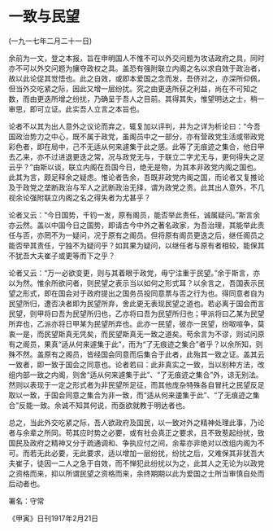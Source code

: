 # 一致与民望

 

(一九一七年二月二十一日)

 

余前为一文，登之本报，旨在申明国人不惟不可以外交问题为攻诘政府之具，同时亦不可以外交问题为攘夺政权之具。盖恐有强附联立内阁之名以求自效于政治者，故以此论促其觉悟也。此之自效，或即本爱国之念而发，吾侪对之，亦深所仰佩，但当外交吃紧之际，因此又增一层纷扰。究之由更迭所获之利益，尚在不可知之数，而由更迭所增之纷扰，乃确呈于吾人之目前。其得其失，惟望明达之士，稍一审思，即可立证。此实吾人立言之本旨也。

论者不以其为出人意外之议论而弃之，辄复加以评判，并为之详为析论曰：“今吾国政治势力之中心，既不属于政党，虽阁员中之一部分，亦有营政党生活或带政党彩色者，即在局中，己不无适从何来遽集于此之感。此等了无痕迹之集合，他日甲去乙来，亦不过进退更迭之常，况与政党无与，于联立二字尤无与，更何得失之足云乎？”由斯以谈，联立内阁在吾国今日，绝无是物，为其本非政党内阁之国也。此其为言，颇足释余之疑虑。惟论者告余，吾既非政党内阁之国，而论者又复推论及于政党之垄断政治与军人之武断政治无择，谓为政党之责。此其出人意外，不几视余论强附联立内阁之名之得失者为尤甚乎？

论者又云：“今日国势，千钧一发，原有阁员，能否举此责任，诚属疑问。”斯言余亦云然。盖以中国今日之国势，即请古今中外之著名政家，为吾治理，其能举此责任与否，亦罔不为一疑问，况于原有之阁员。但将原有阁员更迭之后，继任阁员之能否举其责任，宁独不为疑问乎？如其果为疑问，以继任者与原有者相较，能保其不犹吾大夫崔子或更等而下之乎？

论者又云：“万一必欲变更，则与其着眼于政党，毋宁注重于民望。”余于斯言，亦以为然。惟余所欲问者，则民望之表示当以如何之形式耳？以余言之，吾国表示民望之形式，即在国会对于政府提出之国务员投同意票与否之行为也。得同意者自为民望所归，遭否决者即为民望所弃，舍此更无表现民望之道也。若必离于国会而言民望，则甲将曰吾为民望所归也，乙亦将曰吾为民望所归也；甲派将曰乙某为民望所弃也，乙派亦将日甲某为民望所弃也。此亦一民望，彼亦一民望，纷呶喧争，莫衷一是，而民望斯真无凭矣，而民望斯真无一致之道矣。苟余言为不谬，则试问原有之阁员，果真“适从何来遽集于此”，而为“了无痕迹之集合”者乎？以余所知，则殊不然。盖原有之阁员，皆经国会同意而后集合于此者，此殆其一致之证。盖其云一致者，即一致于国会之同意也。论者若曰：此非真实之一致，当以别种方法，改组内部一致之内阁，则舍“适从何来遽集于此”、“了无痕迹之集合”外，谅无别法。然则以表现于一定之形式者为非民望所足征，而其他庞杂特殊各自冒托之民望反足取以一致，于国会同意之集合为非一致，而“适从何来逶集于此”、“了无痕迹之集合”反能一致。余诚不知其何说，而亟欲就教于明达者也。

总之，当此外交吃紧之际，吾人欲政府及国民，以一致对外之精神处理此事，乃论者与余辈之所同。苟其应时势之必要，或有社会真正之要求，且不致惹起纷扰，致国民及政府之精神又分于疏通调和、争执应付之间，余辈亦非绝对以改组内阁为不可。而若无此必要，无此要求，适以增加一层纷扰，纷扰之后，又难保其非犹吾大夫崔子，徒因一二人之急于自效，而不惮犯此纷扰以为之，此其人之无论为以政党之资格而来，抑以所谓民望之资格而来，余终期期以此为爱国之士所当审慎自处而后动者也。

 

署名：守常

《甲寅》日刊1917年2月21日

 

 

